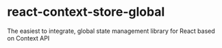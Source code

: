 # react-context-store-global
The easiest to integrate, global state management library for React based on Context API
